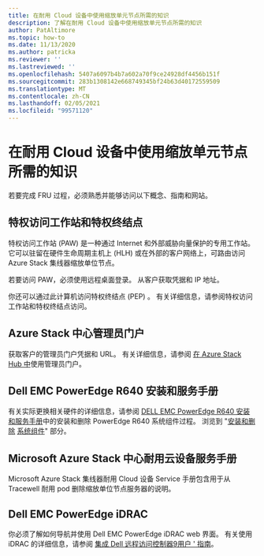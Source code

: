 ```yaml
---
title: 在耐用 Cloud 设备中使用缩放单元节点所需的知识
description: 了解在耐用 Cloud 设备中使用缩放单元节点所需的知识
author: PatAltimore
ms.topic: how-to
ms.date: 11/13/2020
ms.author: patricka
ms.reviewer: ''
ms.lastreviewed: ''
ms.openlocfilehash: 5407a6097b4b7a602a70f9ce24928df4456b151f
ms.sourcegitcommit: 283b1308142e668749345bf24b63d40172559509
ms.translationtype: MT
ms.contentlocale: zh-CN
ms.lasthandoff: 02/05/2021
ms.locfileid: "99571120"
---
```

# <a name="required-knowledge-for-working-with-scale-unit-nodes-in-a-ruggedized-cloud-appliance"></a>在耐用 Cloud 设备中使用缩放单元节点所需的知识

若要完成 FRU 过程，必须熟悉并能够访问以下概念、指南和网站。

## <a name="privileged-access-workstation-and-the-privileged-endpoint"></a>特权访问工作站和特权终结点

特权访问工作站 (PAW) 是一种通过 Internet 和外部威胁向量保护的专用工作站。 它可以驻留在硬件生命周期主机上 (HLH) 或在外部的客户网络上，可路由访问 Azure Stack 集线器缩放单位节点。

若要访问 PAW，必须使用远程桌面登录。 从客户获取凭据和 IP 地址。

你还可以通过此计算机访问特权终结点 (PEP) 。
有关详细信息，请参阅特权访问工作站和特权终结点访问。

## <a name="azure-stack-hub-administrator-portal"></a>Azure Stack 中心管理员门户

获取客户的管理员门户凭据和 URL。
有关详细信息，请[](../../operator/azure-stack-manage-portals.md)参阅 
 [在 Azure Stack Hub 中](../../operator/azure-stack-manage-portals.md)使用管理员门户。

## <a name="dell-emc-poweredge-r640-installation-and-service-manual"></a>Dell EMC PowerEdge R640 安装和服务手册

有关实际更换相关硬件的详细信息，请参阅 [DELL EMC PowerEdge R640 安装和服务手册](https://www.dell.com/support/manuals/us/en/04/poweredge-r640/per640_ism_pub/dell-emc-poweredge-r640-overview?guid=guid-f39be9ba-158c-45e3-b8b1-f07bb750d6d4)中的安装和删除 PowerEdge R640 系统组件过程。
浏览到 "[安装和删除](https://www.dell.com/support/manuals/us/en/04/poweredge-r640/per640_ism_pub/installing-and-removing-system-components?guid=guid-5a5943c4-fe26-4faa-a10c-2afa4c1993ff&lang=en-us) 
 [系统组件](https://www.dell.com/support/manuals/us/en/04/poweredge-r640/per640_ism_pub/installing-and-removing-system-components?guid=guid-5a5943c4-fe26-4faa-a10c-2afa4c1993ff&lang=en-us)" 部分。

## <a name="microsoft-azure-stack-hub-ruggedized-cloud-appliance-service-manual"></a>Microsoft Azure Stack 中心耐用云设备服务手册

Microsoft Azure Stack 集线器耐用 Cloud 设备 Service 手册包含用于从 Tracewell 耐用 pod 删除缩放单位节点服务器的说明。

## <a name="dell-emc-poweredge-idrac"></a>Dell EMC PowerEdge iDRAC

你必须了解如何导航并使用 Dell EMC PowerEdge iDRAC web 界面。 有关使用 iDRAC 的详细信息，请参阅 [集成 Dell 远程访问控制器9用户 \' 指南](https://www.dell.com/support/manuals/us/en/04/poweredge-r840/idrac9_4.00.00.00_ug_new/overview-of-idrac?guid=guid-a03c2558-4f39-40c8-88b8-38835d0e9003)。
